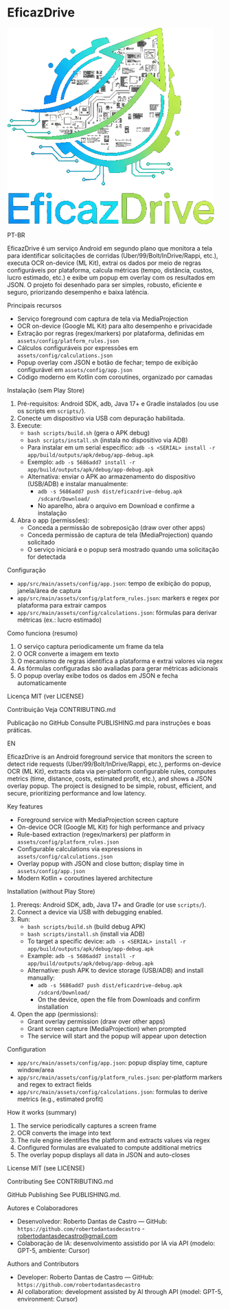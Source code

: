 # EficazDrive

![EficazDrive Logo](app/src/main/res/drawable-nodpi/ic_logo_foreground.png)

PT-BR

EficazDrive é um serviço Android em segundo plano que monitora a tela para identificar solicitações de corridas (Uber/99/Bolt/InDrive/Rappi, etc.), executa OCR on-device (ML Kit), extrai os dados por meio de regras configuráveis por plataforma, calcula métricas (tempo, distância, custos, lucro estimado, etc.) e exibe um popup em overlay com os resultados em JSON. O projeto foi desenhado para ser simples, robusto, eficiente e seguro, priorizando desempenho e baixa latência.

Principais recursos

-   Serviço foreground com captura de tela via MediaProjection
-   OCR on-device (Google ML Kit) para alto desempenho e privacidade
-   Extração por regras (regex/markers) por plataforma, definidas em `assets/config/platform_rules.json`
-   Cálculos configuráveis por expressões em `assets/config/calculations.json`
-   Popup overlay com JSON e botão de fechar; tempo de exibição configurável em `assets/config/app.json`
-   Código moderno em Kotlin com coroutines, organizado por camadas

Instalação (sem Play Store)

1. Pré-requisitos: Android SDK, adb, Java 17+ e Gradle instalados (ou use os scripts em `scripts/`).
2. Conecte um dispositivo via USB com depuração habilitada.
3. Execute:
    - `bash scripts/build.sh` (gera o APK debug)
    - `bash scripts/install.sh` (instala no dispositivo via ADB)
    - Para instalar em um serial específico: `adb -s <SERIAL> install -r app/build/outputs/apk/debug/app-debug.apk`
    - Exemplo: `adb -s 5686add7 install -r app/build/outputs/apk/debug/app-debug.apk`
    - Alternativa: enviar o APK ao armazenamento do dispositivo (USB/ADB) e instalar manualmente:
        - `adb -s 5686add7 push dist/eficazdrive-debug.apk /sdcard/Download/`
        - No aparelho, abra o arquivo em Download e confirme a instalação
4. Abra o app (permissões):
    - Conceda a permissão de sobreposição (draw over other apps)
    - Conceda permissão de captura de tela (MediaProjection) quando solicitado
    - O serviço iniciará e o popup será mostrado quando uma solicitação for detectada

Configuração

-   `app/src/main/assets/config/app.json`: tempo de exibição do popup, janela/área de captura
-   `app/src/main/assets/config/platform_rules.json`: markers e regex por plataforma para extrair campos
-   `app/src/main/assets/config/calculations.json`: fórmulas para derivar métricas (ex.: lucro estimado)

Como funciona (resumo)

1. O serviço captura periodicamente um frame da tela
2. O OCR converte a imagem em texto
3. O mecanismo de regras identifica a plataforma e extrai valores via regex
4. As fórmulas configuradas são avaliadas para gerar métricas adicionais
5. O popup overlay exibe todos os dados em JSON e fecha automaticamente

Licença MIT (ver LICENSE)

Contribuição Veja CONTRIBUTING.md

Publicação no GitHub Consulte PUBLISHING.md para instruções e boas práticas.

EN

EficazDrive is an Android foreground service that monitors the screen to detect ride requests (Uber/99/Bolt/InDrive/Rappi, etc.), performs on-device OCR (ML Kit), extracts data via per‑platform configurable rules, computes metrics (time, distance, costs, estimated profit, etc.), and shows a JSON overlay popup. The project is designed to be simple, robust, efficient, and secure, prioritizing performance and low latency.

Key features

-   Foreground service with MediaProjection screen capture
-   On-device OCR (Google ML Kit) for high performance and privacy
-   Rule-based extraction (regex/markers) per platform in `assets/config/platform_rules.json`
-   Configurable calculations via expressions in `assets/config/calculations.json`
-   Overlay popup with JSON and close button; display time in `assets/config/app.json`
-   Modern Kotlin + coroutines layered architecture

Installation (without Play Store)

1. Prereqs: Android SDK, adb, Java 17+ and Gradle (or use `scripts/`).
2. Connect a device via USB with debugging enabled.
3. Run:
    - `bash scripts/build.sh` (build debug APK)
    - `bash scripts/install.sh` (install via ADB)
    - To target a specific device: `adb -s <SERIAL> install -r app/build/outputs/apk/debug/app-debug.apk`
    - Example: `adb -s 5686add7 install -r app/build/outputs/apk/debug/app-debug.apk`
    - Alternative: push APK to device storage (USB/ADB) and install manually:
        - `adb -s 5686add7 push dist/eficazdrive-debug.apk /sdcard/Download/`
        - On the device, open the file from Downloads and confirm installation
4. Open the app (permissions):
    - Grant overlay permission (draw over other apps)
    - Grant screen capture (MediaProjection) when prompted
    - The service will start and the popup will appear upon detection

Configuration

-   `app/src/main/assets/config/app.json`: popup display time, capture window/area
-   `app/src/main/assets/config/platform_rules.json`: per‑platform markers and regex to extract fields
-   `app/src/main/assets/config/calculations.json`: formulas to derive metrics (e.g., estimated profit)

How it works (summary)

1. The service periodically captures a screen frame
2. OCR converts the image into text
3. The rule engine identifies the platform and extracts values via regex
4. Configured formulas are evaluated to compute additional metrics
5. The overlay popup displays all data in JSON and auto-closes

License MIT (see LICENSE)

Contributing See CONTRIBUTING.md

GitHub Publishing See PUBLISHING.md.

Autores e Colaboradores

-   Desenvolvedor: Roberto Dantas de Castro — GitHub: `https://github.com/robertodantasdecastro` - robertodantasdecastro@gmail.com
-   Colaboração de IA: desenvolvimento assistido por IA via API (modelo: GPT-5, ambiente: Cursor)

Authors and Contributors

-   Developer: Roberto Dantas de Castro — GitHub: `https://github.com/robertodantasdecastro`
-   AI collaboration: development assisted by AI through API (model: GPT-5, environment: Cursor)
